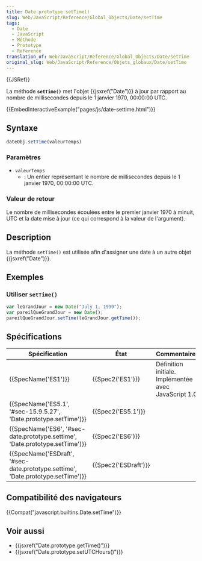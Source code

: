 ```yaml
---
title: Date.prototype.setTime()
slug: Web/JavaScript/Reference/Global_Objects/Date/setTime
tags:
  - Date
  - JavaScript
  - Méthode
  - Prototype
  - Reference
translation_of: Web/JavaScript/Reference/Global_Objects/Date/setTime
original_slug: Web/JavaScript/Reference/Objets_globaux/Date/setTime
---
```

{{JSRef}}

La méthode **`setTime()`** met l'objet {{jsxref("Date")}} à jour par rapport au nombre de millisecondes depuis le 1 janvier 1970, 00:00:00 UTC.

{{EmbedInteractiveExample("pages/js/date-settime.html")}}

## Syntaxe

```js
dateObj.setTime(valeurTemps)
```

### Paramètres

- `valeurTemps`
  - : Un entier représentant le nombre de millisecondes depuis le 1 janvier 1970, 00:00:00 UTC.

### Valeur de retour

Le nombre de millisecondes écoulées entre le premier janvier 1970 à minuit, UTC et la date mise à jour (ce qui correspond à la valeur de l'argument).

## Description

La méthode `setTime()` est utilisée afin d'assigner une date à un autre objet {{jsxref("Date")}}.

## Exemples

### Utiliser `setTime()`

```js
var leGrandJour = new Date("July 1, 1999");
var pareilQueGrandJour = new Date();
pareilQueGrandJour.setTime(leGrandJour.getTime());
```

## Spécifications

| Spécification                                                                                                | État                         | Commentaires                                          |
| ------------------------------------------------------------------------------------------------------------ | ---------------------------- | ----------------------------------------------------- |
| {{SpecName('ES1')}}                                                                                     | {{Spec2('ES1')}}         | Définition initiale. Implémentée avec JavaScript 1.0. |
| {{SpecName('ES5.1', '#sec-15.9.5.27', 'Date.prototype.setTime')}}                     | {{Spec2('ES5.1')}}     |                                                       |
| {{SpecName('ES6', '#sec-date.prototype.settime', 'Date.prototype.setTime')}}         | {{Spec2('ES6')}}         |                                                       |
| {{SpecName('ESDraft', '#sec-date.prototype.settime', 'Date.prototype.setTime')}} | {{Spec2('ESDraft')}} |                                                       |

## Compatibilité des navigateurs

{{Compat("javascript.builtins.Date.setTime")}}

## Voir aussi

- {{jsxref("Date.prototype.getTime()")}}
- {{jsxref("Date.prototype.setUTCHours()")}}
